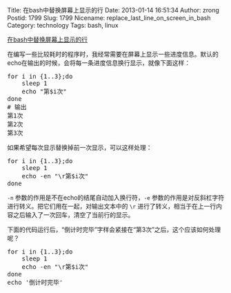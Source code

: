 Title: 在bash中替换屏幕上显示的行
Date: 2013-01-14 16:51:34
Author: zrong
Postid: 1799
Slug: 1799
Nicename: replace_last_line_on_screen_in_bash
Category: technology
Tags: bash, linux

[在bash中替换屏幕上显示的行](http://zengrong.net/post/1799.htm)

在编写一些比较耗时的程序时，我经常需要在屏幕上显示一些进度信息。默认的echo在输出的时候，会将每一条进度信息换行显示，就像下面这样：

<pre lang="BASH">
for i in {1..3};do
	sleep 1
	echo "第$i次"
done
# 输出
第1次
第2次
第3次
</pre>

如果希望每次显示替换掉前一次显示，可以这样处理：

<pre lang="BASH">
for i in {1..3};do
	sleep 1
	echo -en "\r第$i次"
done
</pre>

`-n` 参数的作用是不在echo的结尾自动加入换行符，`-e` 参数的作用是对反斜杠字符进行转义。把它们用在一起，对输出文本中的 `\r` 进行了转义，相当于在上一行内容之后输入了一次回车，清空了当前行的显示。

下面的代码运行后，“倒计时完毕”字样会紧接在“第3次”之后，这个应该如何处理呢？

<pre lang="BASH">
for i in {1..3};do
	sleep 1
	echo -en "\r第$i次"
done
echo '倒计时完毕'
</pre>
